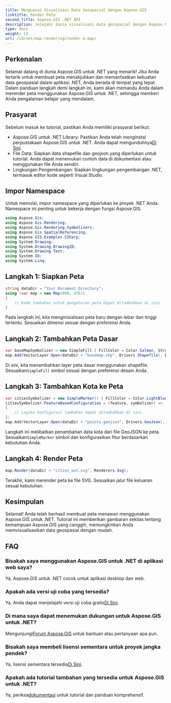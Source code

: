```yaml
---
title: Menguasai Visualisasi Data Geospasial dengan Aspose.GIS
linktitle: Render Peta
second_title: Aspose.GIS .NET API
description: Jelajahi dunia visualisasi data geospasial dengan Aspose.GIS untuk .NET. Buat peta yang menakjubkan dengan mudah. Unduh sekarang! #Asumsikan #GIS
type: docs
weight: 13
url: /id/net/map-rendering/render-a-map/
---
```

## Perkenalan
Selamat datang di dunia Aspose.GIS untuk .NET yang menarik! Jika Anda tertarik untuk membuat peta menakjubkan dan memanfaatkan kekuatan data geospasial dalam aplikasi .NET, Anda berada di tempat yang tepat. Dalam panduan langkah demi langkah ini, kami akan memandu Anda dalam merender peta menggunakan Aspose.GIS untuk .NET, sehingga memberi Anda pengalaman belajar yang mendalam.
## Prasyarat
Sebelum masuk ke tutorial, pastikan Anda memiliki prasyarat berikut:
-  Aspose.GIS untuk .NET Library: Pastikan Anda telah menginstal perpustakaan Aspose.GIS untuk .NET. Anda dapat mengunduhnya[Di Sini](https://releases.aspose.com/gis/net/).
- File Data: Siapkan data shapefile dan geojson yang diperlukan untuk tutorial. Anda dapat menemukan contoh data di dokumentasi atau menggunakan file Anda sendiri.
- Lingkungan Pengembangan: Siapkan lingkungan pengembangan .NET, termasuk editor kode seperti Visual Studio.
## Impor Namespace
Untuk memulai, impor namespace yang diperlukan ke proyek .NET Anda. Namespace ini penting untuk bekerja dengan fungsi Aspose.GIS.
```csharp
using Aspose.Gis;
using Aspose.Gis.Rendering;
using Aspose.Gis.Rendering.Symbolizers;
using Aspose.Gis.SpatialReferencing;
using Aspose.GIS.Examples.CSharp;
using System.Drawing;
using System.Drawing.Drawing2D;
using System.Drawing.Text;
using System.IO;
using System.Linq;
```
## Langkah 1: Siapkan Peta
```csharp
string dataDir = "Your Document Directory";
using (var map = new Map(800, 476))
{
    // Kode tambahan untuk pengaturan peta dapat ditambahkan di sini.
}
```
Pada langkah ini, kita menginisialisasi peta baru dengan lebar dan tinggi tertentu. Sesuaikan dimensi sesuai dengan preferensi Anda.
## Langkah 2: Tambahkan Peta Dasar
```csharp
var baseMapSymbolizer = new SimpleFill { FillColor = Color.Salmon, StrokeWidth = 0.75 };
map.Add(VectorLayer.Open(dataDir + "basemap.shp", Drivers.Shapefile), baseMapSymbolizer);
```
 Di sini, kita menambahkan layer peta dasar menggunakan shapefile. Sesuaikan`SimpleFill` simbol sesuai dengan preferensi desain Anda.
## Langkah 3: Tambahkan Kota ke Peta
```csharp
var citiesSymbolizer = new SimpleMarker() { FillColor = Color.LightBlue };
citiesSymbolizer.FeatureBasedConfiguration = (feature, symbolizer) =>
{
    // Logika konfigurasi tambahan dapat ditambahkan di sini.
};
map.Add(VectorLayer.Open(dataDir + "points.geojson", Drivers.GeoJson), citiesSymbolizer);
```
 Langkah ini melibatkan penambahan data kota dari file GeoJSON ke peta. Sesuaikan`SimpleMarker` simbol dan konfigurasikan fitur berdasarkan kebutuhan Anda.
## Langkah 4: Render Peta
```csharp
map.Render(dataDir + "cities_out.svg", Renderers.Svg);
```
Terakhir, kami merender peta ke file SVG. Sesuaikan jalur file keluaran sesuai kebutuhan.
## Kesimpulan
Selamat! Anda telah berhasil membuat peta menawan menggunakan Aspose.GIS untuk .NET. Tutorial ini memberikan gambaran sekilas tentang kemampuan Aspose.GIS yang canggih, memungkinkan Anda memvisualisasikan data geospasial dengan mudah.
## FAQ
### Bisakah saya menggunakan Aspose.GIS untuk .NET di aplikasi web saya?
Ya, Aspose.GIS untuk .NET cocok untuk aplikasi desktop dan web.
### Apakah ada versi uji coba yang tersedia?
Ya, Anda dapat menjelajahi versi uji coba gratis[Di Sini](https://releases.aspose.com/).
### Di mana saya dapat menemukan dukungan untuk Aspose.GIS untuk .NET?
 Mengunjungi[Forum Aspose.GIS](https://forum.aspose.com/c/gis/33) untuk bantuan atau pertanyaan apa pun.
### Bisakah saya membeli lisensi sementara untuk proyek jangka pendek?
 Ya, lisensi sementara tersedia[Di Sini](https://purchase.aspose.com/temporary-license/).
### Apakah ada tutorial tambahan yang tersedia untuk Aspose.GIS untuk .NET?
 Ya, periksa[dokumentasi](https://reference.aspose.com/gis/net/) untuk tutorial dan panduan komprehensif.